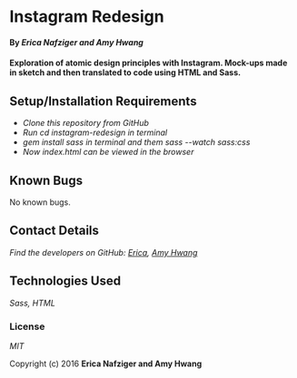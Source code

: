# Instagram Redesign
#### By _**Erica Nafziger and Amy Hwang**_

#### Exploration of atomic design principles with Instagram. Mock-ups made in sketch and then translated to code using HTML and Sass.

## Setup/Installation Requirements

* _Clone this repository from GitHub_
* _Run cd instagram-redesign in terminal_
* _gem install sass in terminal and them sass --watch sass:css_
* _Now index.html can be viewed in the browser_

## Known Bugs

No known bugs.

## Contact Details

_Find the developers on GitHub:  [Erica](https://github.com/ericanafziger), [Amy Hwang](https://github.com/amy1hwang)_

## Technologies Used

_Sass, HTML_

### License

*MIT*

Copyright (c) 2016 **Erica Nafziger and Amy Hwang**
